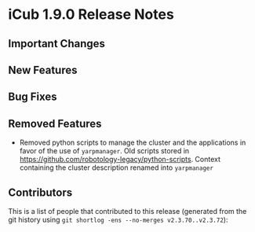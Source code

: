 iCub 1.9.0 Release Notes
========================

Important Changes
-----------------


New Features
------------


Bug Fixes
---------


Removed Features
----------------

* Removed python scripts to manage the cluster and the applications
  in favor of the use of `yarpmanager`. Old scripts stored in https://github.com/robotology-legacy/python-scripts.
  Context containing the cluster description renamed into `yarpmanager` 
  


Contributors
------------

This is a list of people that contributed to this release (generated from the
git history using `git shortlog -ens --no-merges v2.3.70..v2.3.72`):

```
```
